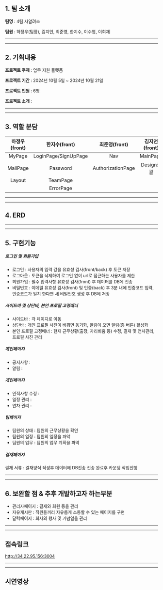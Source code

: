 ## 1. 팀 소개
**팀명** : 4팀 사알려조

**팀원** : 하정우(팀장), 김지언, 최준영, 한지수, 이수엽, 이희재
<hr />
<hr />

## 2. 기획내용
**프로젝트 주제** : 업무 지원 플랫폼

**프로젝트 기간** : 2024년 10월 5일 ~ 2024년 10월 21일

**프로젝트 인원** : 6명

**프로젝트 소개** : 
<hr />
<hr />

## 3. 역할 분담
| 하정우(front) |한지수(front)|최준영(front)|김지언(front)|이수엽(back)|이희재(back)|
|:-------------:|:-------------:|:--------------:|:-------------:|:---------:|:----------:|
| MyPage | LoginPage/SignUpPage | Nav | MainPage | usersAPI | stateAPI |
| MailPage | Password | AuthorizationPage | Design총괄 | announcementAPI | profileAPI  |
| Layout | TeamPage |  |  | approbalAPI | scheduleAPI |
|  | ErrorPage |  |  |  |  |
<hr />
<hr />

## 4. ERD

<hr />
<hr />

## 5. 구현기능
##### 로그인 및 회원가입
- 로그인 : 사용자의 입력 값을 유효성 검사(front/back) 후 토큰 저장
- 로그아웃 : 토큰을 삭제하여 로그인 없이 url로 접근하는 사용자를 제한
- 회원가입 : 필수 입력사항 유효성 검사(front) 후 데이터를 DB에 전송
- 비밀번호 : 이메일 유효성 검사(front) 및 인증(back) 후 3분 내에 인증코드 입력, 인증코드가 일치 한다면 새 비밀번호 생성 후 DB에 저장

##### 사이드바 및 상단바, 본인 프로필 고정배너
- 사이드바 : 각 페이지로 이동
- 상단바 : 개인 프로필 사진이 바뀌면 동기화, 알림이 오면 알림(종 버튼) 활성화
- 본인 프로필 고정배너 : 현재 근무상황(출장, 자리비움 등) 수정, 결재 및 연차관리, 프로필 사진 관리

##### 메인페이지
- 공지사항 : 
- 알림 : 

##### 개인페이지
- 인적사항 수정 : 
- 일정 관리 : 
- 연차 관리 : 

##### 팀페이지
- 팀원의 상태 : 팀원의 근무상황을 확인
- 팀원의 일정 : 팀원의 일정을 파악
- 팀원의 업무 : 팀원의 업무 계획을 파악

##### 결재페이지
결재 서류 : 결재양식 작성후 데이터에 DB전송 전송 완료후 카운팅 작업진행

<hr />
<hr />

## 6. 보완할 점 & 추후 개발하고자 하는부분
- 관리자페이지 : 결재와 회원 등을 관리
- 자유게시판 : 직원들끼리 자유롭게 소통할 수 있는 페이지를 구현
- 달력페이지 : 회사의 행사 및 기념일을 관리

<hr />
<hr />

## 접속링크
http://34.22.95.156:3004

<hr />
<hr />


## 시연영상


